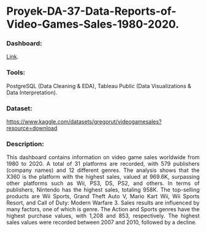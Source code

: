 # Proyek-DA-37-Data-Reports-of-Video-Games-Sales-1980-2020.
### Dashboard:
[Link](https://public.tableau.com/app/profile/anonymous.umar/viz/Project4_DataReportsofVideoGamesSales1980-2020/DataReportsofVideoGamesSales1980-2020byAlfinBahruRahmikaUmar
).

### Tools: 
PostgreSQL (Data Cleaning & EDA), Tableau Public (Data Visualizations & Data Interpretation).

### Dataset:
https://www.kaggle.com/datasets/gregorut/videogamesales?resource=download

### Description:
<p align="justify"> This dashboard contains information on video game sales worldwide from 1980 to 2020. A total of 31 platforms are recorded, with 579 publishers (company names) and 12 different genres. The analysis shows that the X360 is the platform with the highest sales, valued at 969.6K, surpassing other platforms such as Wii, PS3, DS, PS2, and others. In terms of publishers, Nintendo has the highest sales, totaling 958K. The top-selling products are Wii Sports, Grand Theft Auto V, Mario Kart Wii, Wii Sports Resort, and Call of Duty: Modern Warfare 3. Sales results are influenced by many factors, one of which is genre. The Action and Sports genres have the highest purchase values, with 1,208 and 853, respectively. The highest sales values were recorded between 2007 and 2010, followed by a decline. </p>
